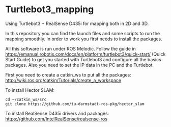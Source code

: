 # Turtlebot3_mapping
Using Turtlebot3 + RealSense D435i for mapping both in 2D and 3D. 

In this repository you can find the launch files and some scripts to run the mapping smoothly. In order to work you first needs to install the packages. 

All this software is run under ROS Melodic. Follow the guide in https://emanual.robotis.com/docs/en/platform/turtlebot3/quick-start/ (Quick Start Guide) to get you started with Turtlebot3 and configure all the basics packages. Also you need to set the IP data in the PC and the Turtlebot. 

First you need to create a catkin_ws to put all the packages: http://wiki.ros.org/catkin/Tutorials/create_a_workspace

To install Hector SLAM:

```
cd ~/catkin_ws/src
git clone https://github.com/tu-darmstadt-ros-pkg/hector_slam

```

To install RealSense D435i drivers and packages: https://github.com/IntelRealSense/realsense-ros
